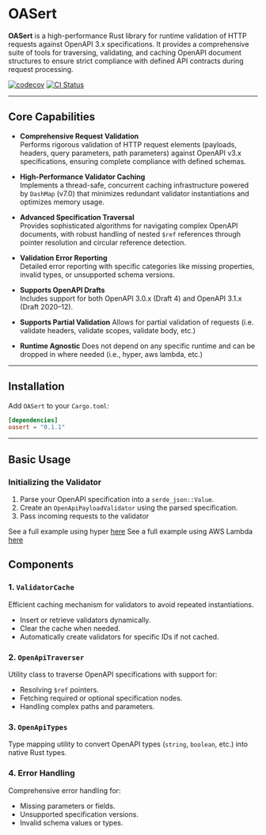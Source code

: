 # OASert

**OASert** is a high-performance Rust library for runtime validation of HTTP requests against OpenAPI 3.x specifications. It provides a comprehensive suite of tools for traversing, validating, and caching OpenAPI document structures to
ensure strict compliance with defined API contracts during request processing.

[![codecov](https://codecov.io/gh/idemio/OASert/branch/main/graph/badge.svg)](https://codecov.io/gh/idemio/OASert)
[![CI Status](https://github.com/idemio/OASert/workflows/Rust/badge.svg)](https://github.com/idemio/OASert/actions)

---

## Core Capabilities

- **Comprehensive Request Validation**  
  Performs rigorous validation of HTTP request elements (payloads, headers, query parameters, path parameters) against OpenAPI v3.x specifications, ensuring complete compliance with defined schemas.

- **High-Performance Validator Caching**  
  Implements a thread-safe, concurrent caching infrastructure powered by `DashMap` (v7.0) that minimizes redundant validator instantiations and optimizes memory usage.

- **Advanced Specification Traversal**  
  Provides sophisticated algorithms for navigating complex OpenAPI documents, with robust handling of nested `$ref` references through pointer resolution and circular reference detection.

- **Validation Error Reporting**  
  Detailed error reporting with specific categories like missing properties, invalid types, or unsupported schema versions.

- **Supports OpenAPI Drafts**  
  Includes support for both OpenAPI 3.0.x (Draft 4) and OpenAPI 3.1.x (Draft 2020–12).

- **Supports Partial Validation**
  Allows for partial validation of requests (i.e. validate headers, validate scopes, validate body, etc.)

- **Runtime Agnostic**
  Does not depend on any specific runtime and can be dropped in where needed (i.e., hyper, aws lambda, etc.)

---

## Installation

Add `OASert` to your `Cargo.toml`:

```toml 
[dependencies]
oasert = "0.1.1"
``` 

---

## Basic Usage

### Initializing the Validator

1. Parse your OpenAPI specification into a `serde_json::Value`.
2. Create an `OpenApiPayloadValidator` using the parsed specification.
3. Pass incoming requests to the validator

See a full example using hyper [here](./examples/hyper-validation/main.rs)
See a full example using AWS Lambda [here](./examples/aws-lambda-http-validation/main.rs)

## Components

### 1. `ValidatorCache`

Efficient caching mechanism for validators to avoid repeated instantiations.

- Insert or retrieve validators dynamically.
- Clear the cache when needed.
- Automatically create validators for specific IDs if not cached.

### 2. `OpenApiTraverser`

Utility class to traverse OpenAPI specifications with support for:

- Resolving `$ref` pointers.
- Fetching required or optional specification nodes.
- Handling complex paths and parameters.

### 3. `OpenApiTypes`

Type mapping utility to convert OpenAPI types (`string`, `boolean`, etc.) into native Rust types.

### 4. Error Handling

Comprehensive error handling for:

- Missing parameters or fields.
- Unsupported specification versions.
- Invalid schema values or types.

